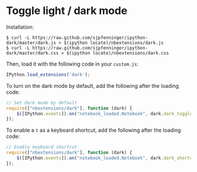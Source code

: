 # Toggle light / dark mode

Installation:

    $ curl -L https://raw.github.com/sjpfenninger/ipython-dark/master/dark.js > $(ipython locate)/nbextensions/dark.js
    $ curl -L https://raw.github.com/sjpfenninger/ipython-dark/master/dark.css > $(ipython locate)/nbextensions/dark.css

Then, load it with the following code in your `custom.js`:

```javascript
IPython.load_extensions('dark');
```

To turn on the dark mode by default, add the following after the loading code:

```javascript
// Set dark mode by default
require(["nbextensions/dark"], function (dark) {
    $([IPython.events]).on("notebook_loaded.Notebook", dark.dark_toggle);
});
```

To enable a ``t`` as a keyboard shortcut, add the following after the loading code:

```javascript
// Enable keyboard shortcut
require(["nbextensions/dark"], function (dark) {
    $([IPython.events]).on("notebook_loaded.Notebook", dark.dark_shortcut);
});
```